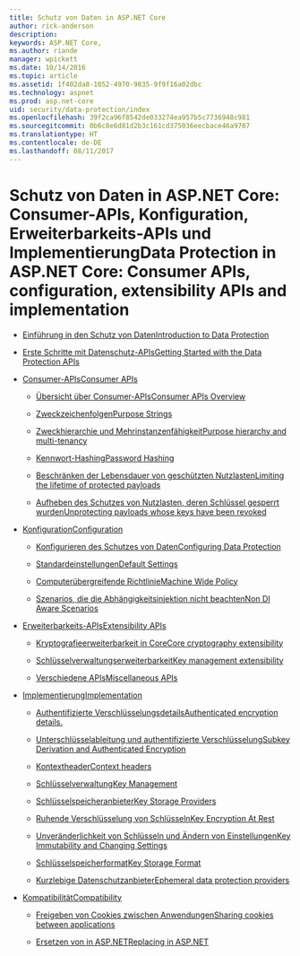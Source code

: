 ```yaml
---
title: Schutz von Daten in ASP.NET Core
author: rick-anderson
description: 
keywords: ASP.NET Core,
ms.author: riande
manager: wpickett
ms.date: 10/14/2016
ms.topic: article
ms.assetid: 1f402da8-1052-4970-9835-9f9f16a02dbc
ms.technology: aspnet
ms.prod: asp.net-core
uid: security/data-protection/index
ms.openlocfilehash: 39f2ca96f8542de033274ea957b5c7736948c981
ms.sourcegitcommit: 0b6c8e6d81d2b3c161cd375036eecbace46a9707
ms.translationtype: HT
ms.contentlocale: de-DE
ms.lasthandoff: 08/11/2017
---
```

# <a name="data-protection-in-aspnet-core-consumer-apis-configuration-extensibility-apis-and-implementation"></a><span data-ttu-id="45aef-103">Schutz von Daten in ASP.NET Core: Consumer-APIs, Konfiguration, Erweiterbarkeits-APIs und Implementierung</span><span class="sxs-lookup"><span data-stu-id="45aef-103">Data Protection in ASP.NET Core: Consumer APIs, configuration, extensibility APIs and implementation</span></span>

* [<span data-ttu-id="45aef-104">Einführung in den Schutz von Daten</span><span class="sxs-lookup"><span data-stu-id="45aef-104">Introduction to Data Protection</span></span>](introduction.md)

* [<span data-ttu-id="45aef-105">Erste Schritte mit Datenschutz-APIs</span><span class="sxs-lookup"><span data-stu-id="45aef-105">Getting Started with the Data Protection APIs</span></span>](using-data-protection.md)

* [<span data-ttu-id="45aef-106">Consumer-APIs</span><span class="sxs-lookup"><span data-stu-id="45aef-106">Consumer APIs</span></span>](consumer-apis/index.md)

  * [<span data-ttu-id="45aef-107">Übersicht über Consumer-APIs</span><span class="sxs-lookup"><span data-stu-id="45aef-107">Consumer APIs Overview</span></span>](consumer-apis/overview.md)

  * [<span data-ttu-id="45aef-108">Zweckzeichenfolgen</span><span class="sxs-lookup"><span data-stu-id="45aef-108">Purpose Strings</span></span>](consumer-apis/purpose-strings.md)

  * [<span data-ttu-id="45aef-109">Zweckhierarchie und Mehrinstanzenfähigkeit</span><span class="sxs-lookup"><span data-stu-id="45aef-109">Purpose hierarchy and multi-tenancy</span></span>](consumer-apis/purpose-strings-multitenancy.md)

  * [<span data-ttu-id="45aef-110">Kennwort-Hashing</span><span class="sxs-lookup"><span data-stu-id="45aef-110">Password Hashing</span></span>](consumer-apis/password-hashing.md)

  * [<span data-ttu-id="45aef-111">Beschränken der Lebensdauer von geschützten Nutzlasten</span><span class="sxs-lookup"><span data-stu-id="45aef-111">Limiting the lifetime of protected payloads</span></span>](consumer-apis/limited-lifetime-payloads.md)

  * [<span data-ttu-id="45aef-112">Aufheben des Schutzes von Nutzlasten, deren Schlüssel gesperrt wurden</span><span class="sxs-lookup"><span data-stu-id="45aef-112">Unprotecting payloads whose keys have been revoked</span></span>](consumer-apis/dangerous-unprotect.md)

* [<span data-ttu-id="45aef-113">Konfiguration</span><span class="sxs-lookup"><span data-stu-id="45aef-113">Configuration</span></span>](configuration/index.md)

  * [<span data-ttu-id="45aef-114">Konfigurieren des Schutzes von Daten</span><span class="sxs-lookup"><span data-stu-id="45aef-114">Configuring Data Protection</span></span>](configuration/overview.md)

  * [<span data-ttu-id="45aef-115">Standardeinstellungen</span><span class="sxs-lookup"><span data-stu-id="45aef-115">Default Settings</span></span>](configuration/default-settings.md)

  * [<span data-ttu-id="45aef-116">Computerübergreifende Richtlinie</span><span class="sxs-lookup"><span data-stu-id="45aef-116">Machine Wide Policy</span></span>](configuration/machine-wide-policy.md)

  * [<span data-ttu-id="45aef-117">Szenarios, die die Abhängigkeitsinjektion nicht beachten</span><span class="sxs-lookup"><span data-stu-id="45aef-117">Non DI Aware Scenarios</span></span>](configuration/non-di-scenarios.md)

* [<span data-ttu-id="45aef-118">Erweiterbarkeits-APIs</span><span class="sxs-lookup"><span data-stu-id="45aef-118">Extensibility APIs</span></span>](extensibility/index.md)

  * [<span data-ttu-id="45aef-119">Kryptografieerweiterbarkeit in Core</span><span class="sxs-lookup"><span data-stu-id="45aef-119">Core cryptography extensibility</span></span>](extensibility/core-crypto.md)

  * [<span data-ttu-id="45aef-120">Schlüsselverwaltungserweiterbarkeit</span><span class="sxs-lookup"><span data-stu-id="45aef-120">Key management extensibility</span></span>](extensibility/key-management.md)

  * [<span data-ttu-id="45aef-121">Verschiedene APIs</span><span class="sxs-lookup"><span data-stu-id="45aef-121">Miscellaneous APIs</span></span>](extensibility/misc-apis.md)

* [<span data-ttu-id="45aef-122">Implementierung</span><span class="sxs-lookup"><span data-stu-id="45aef-122">Implementation</span></span>](implementation/index.md)

  * [<span data-ttu-id="45aef-123">Authentifizierte Verschlüsselungsdetails</span><span class="sxs-lookup"><span data-stu-id="45aef-123">Authenticated encryption details.</span></span>](implementation/authenticated-encryption-details.md)

  * [<span data-ttu-id="45aef-124">Unterschlüsselableitung und authentifizierte Verschlüsselung</span><span class="sxs-lookup"><span data-stu-id="45aef-124">Subkey Derivation and Authenticated Encryption</span></span>](implementation/subkeyderivation.md)

  * [<span data-ttu-id="45aef-125">Kontextheader</span><span class="sxs-lookup"><span data-stu-id="45aef-125">Context headers</span></span>](implementation/context-headers.md)

  * [<span data-ttu-id="45aef-126">Schlüsselverwaltung</span><span class="sxs-lookup"><span data-stu-id="45aef-126">Key Management</span></span>](implementation/key-management.md)

  * [<span data-ttu-id="45aef-127">Schlüsselspeicheranbieter</span><span class="sxs-lookup"><span data-stu-id="45aef-127">Key Storage Providers</span></span>](implementation/key-storage-providers.md)

  * [<span data-ttu-id="45aef-128">Ruhende Verschlüsselung von Schlüsseln</span><span class="sxs-lookup"><span data-stu-id="45aef-128">Key Encryption At Rest</span></span>](implementation/key-encryption-at-rest.md)

  * [<span data-ttu-id="45aef-129">Unveränderlichkeit von Schlüsseln und Ändern von Einstellungen</span><span class="sxs-lookup"><span data-stu-id="45aef-129">Key Immutability and Changing Settings</span></span>](implementation/key-immutability.md)

  * [<span data-ttu-id="45aef-130">Schlüsselspeicherformat</span><span class="sxs-lookup"><span data-stu-id="45aef-130">Key Storage Format</span></span>](implementation/key-storage-format.md)

  * [<span data-ttu-id="45aef-131">Kurzlebige Datenschutzanbieter</span><span class="sxs-lookup"><span data-stu-id="45aef-131">Ephemeral data protection providers</span></span>](implementation/key-storage-ephemeral.md)

* [<span data-ttu-id="45aef-132">Kompatibilität</span><span class="sxs-lookup"><span data-stu-id="45aef-132">Compatibility</span></span>](compatibility/index.md)

  * [<span data-ttu-id="45aef-133">Freigeben von Cookies zwischen Anwendungen</span><span class="sxs-lookup"><span data-stu-id="45aef-133">Sharing cookies between applications</span></span>](compatibility/cookie-sharing.md)

  * [<span data-ttu-id="45aef-134">Ersetzen von <machineKey> in ASP.NET</span><span class="sxs-lookup"><span data-stu-id="45aef-134">Replacing <machineKey> in ASP.NET</span></span>](compatibility/replacing-machinekey.md)
